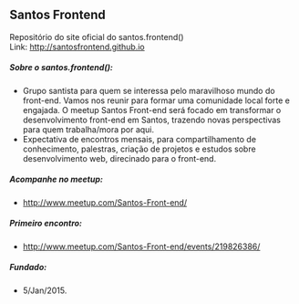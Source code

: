## Santos Frontend

Repositório do site oficial do santos.frontend()  
Link: http://santosfrontend.github.io

##### Sobre o santos.frontend():

* Grupo santista para quem se interessa pelo maravilhoso mundo do front-end. Vamos nos reunir para formar uma comunidade local forte e engajada. O meetup Santos Front-end será focado em transformar o desenvolvimento front-end em Santos, trazendo novas perspectivas para quem trabalha/mora por aqui.
* Expectativa de encontros mensais, para compartilhamento de conhecimento, palestras, criação de projetos e estudos sobre desenvolvimento web, direcinado para o front-end.

##### Acompanhe no meetup:
* http://www.meetup.com/Santos-Front-end/

##### Primeiro encontro:
* http://www.meetup.com/Santos-Front-end/events/219826386/

##### Fundado:
* 5/Jan/2015. 
